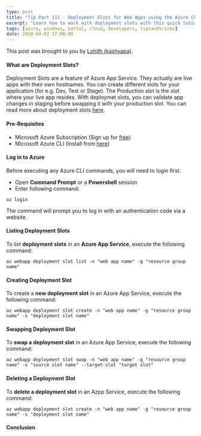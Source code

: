 ```yaml
---
type: post
title: "Tip Part 111 - Deployment Slots for Web Apps using the Azure CLI"
excerpt: "Learn how to work with deployment slots with this quick tutorial"
tags: [azure, windows, portal, cloud, developers, tipsandtricks]
date: 2018-04-02 17:00:00
---
```


This post was brought to you by [Lohith (kashyapa)](https://www.twitter.com/kashyapa). 

#### What are Deployment Slots?

Deployment Slots are a feature of Azure App Service. They actually are live apps with their own hostnames. You can create different slots for your application (for e.g. Dev, Test or Stage). The Production slot is the slot where your live app resides. With deploymet slots, you can validate app changes in staging before swapping it with your production slot. You can read more about deployment slots [here](https://docs.microsoft.com/en-us/azure/app-service/web-sites-staged-publishing "Set up staging environments in Azure App Service").

#### Pre-Requisites

* Microsoft Azure Subscription (Sign up for [free](https://azure.microsoft.com/en-us/free/ "Create your Azure free account today"))
* Microsoft Azure CLI (Install from [here](https://docs.microsoft.com/en-us/cli/azure/install-azure-cli?view=azure-cli-latest "Install Azure CLI 2.0"))

#### Log in to Azure

Before executing any Azure CLI commands, you will need to login first. 

* Open **Command Prompt** or a **Powershell** session
* Enter following command:

`az login`

The command will prompt you to log in with an authentication code via a website.

#### Listing Deployment Slots

To list **deployment slots** in an **Azure App Service**, execute the following command:

`az webapp deployment slot list -n "web app name" -g "resource group name"`

#### Creating Deployment Slot

To create a **new deployment slot** in an Azure App Service, execute the following command:

`az webapp deployment slot create -n "web app name" -g "resource group name" -s "deployment slot name"`

#### Swapping Deployment Slot

To **swap a deployment slot** in an Azure App Service, execute the following command:

`az webapp deployment slot swap -n "web app name" -g "resource group name" -s "source slot name" --target-slot "target slot"`

#### Deleting a Deployment Slot

To **delete a deployment slot** in an Azpp Service, execute the following command:

`az webapp deployment slot create -n "web app name" -g "resource group name" -s "deployment slot name"`

#### Conclusion
